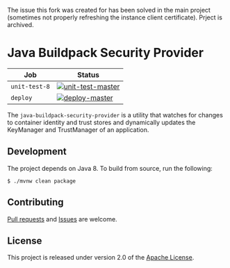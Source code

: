 The issue this fork was created for has been solved in the main project (sometimes not properly refreshing the instance client certificate). Prject is archived.

# Java Buildpack Security Provider

| Job | Status
| --- | ------
| `unit-test-8` | [![unit-test-master](https://java-experience.ci.springapps.io/api/v1/teams/java-experience/pipelines/security-provider/jobs/unit-test-8/badge)](https://java-experience.ci.springapps.io/teams/java-experience/pipelines/security-provider/jobs/unit-test-8)
| `deploy` | [![deploy-master](https://java-experience.ci.springapps.io/api/v1/teams/java-experience/pipelines/security-provider/jobs/deploy/badge)](https://java-experience.ci.springapps.io/teams/java-experience/pipelines/security-provider/jobs/deploy)

The `java-buildpack-security-provider` is a utility that watches for changes to container identity and trust stores and dynamically updates the KeyManager and TrustManager of an application.

## Development
The project depends on Java 8.  To build from source, run the following:

```shell
$ ./mvnw clean package
```

## Contributing
[Pull requests][u] and [Issues][e] are welcome.

## License
This project is released under version 2.0 of the [Apache License][l].

[e]: https://github.com/cloudfoundry/security-provider/issues
[l]: https://www.apache.org/licenses/LICENSE-2.0
[u]: https://help.github.com/articles/using-pull-requests
